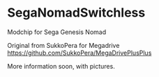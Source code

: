 # SegaNomadSwitchless
Modchip for Sega Genesis Nomad

Original from SukkoPera for Megadrive
https://github.com/SukkoPera/MegaDrivePlusPlus

More information soon, with pictures.
